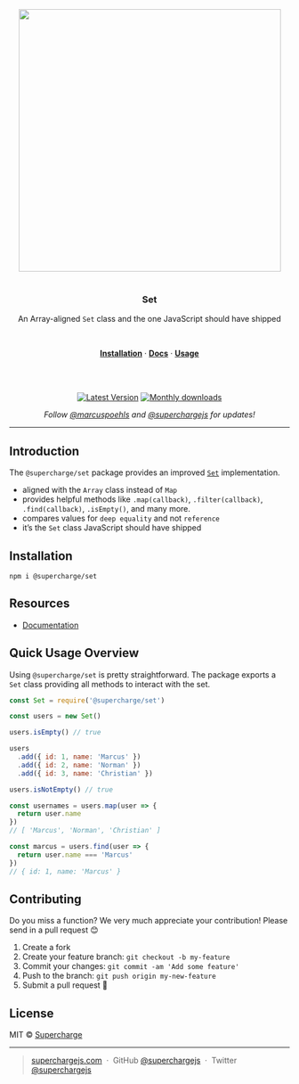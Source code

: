 <div align="center">
  <a href="https://superchargejs.com">
    <img width="471" style="max-width:100%;" src="https://superchargejs.com/images/supercharge-text.svg" />
  </a>
  <br/>
  <br/>
  <p>
    <h3>Set</h3>
  </p>
  <p>
    An Array-aligned <code>Set</code> class and the one JavaScript should have shipped
  </p>
  <br/>
  <p>
    <a href="#installation"><strong>Installation</strong></a> ·
    <a href="#Docs"><strong>Docs</strong></a> ·
    <a href="#quick-usage-overview"><strong>Usage</strong></a>
  </p>
  <br/>
  <br/>
  <p>
    <a href="https://www.npmjs.com/package/@supercharge/set"><img src="https://img.shields.io/npm/v/@supercharge/set.svg" alt="Latest Version"></a>
    <a href="https://www.npmjs.com/package/@supercharge/set"><img src="https://img.shields.io/npm/dm/@supercharge/set.svg" alt="Monthly downloads"></a>
  </p>
  <p>
    <em>Follow <a href="http://twitter.com/marcuspoehls">@marcuspoehls</a> and <a href="http://twitter.com/superchargejs">@superchargejs</a> for updates!</em>
  </p>
</div>

---

## Introduction
The `@supercharge/set` package provides an improved [`Set`](https://developer.mozilla.org/en-US/docs/Web/JavaScript/Reference/Global_Objects/Set) implementation.

- aligned with the `Array` class instead of `Map`
- provides helpful methods like `.map(callback)`, `.filter(callback)`, `.find(callback)`, `.isEmpty()`, and many more.
- compares values for `deep equality` and not `reference`
- it’s the `Set` class JavaScript should have shipped


## Installation

```
npm i @supercharge/set
```


## Resources

- [Documentation](https://superchargejs.com/docs/set)


## Quick Usage Overview
Using `@supercharge/set` is pretty straightforward. The package exports a `Set` class providing all methods to interact with the set.

```js
const Set = require('@supercharge/set')

const users = new Set()

users.isEmpty() // true

users
  .add({ id: 1, name: 'Marcus' })
  .add({ id: 2, name: 'Norman' })
  .add({ id: 3, name: 'Christian' })

users.isNotEmpty() // true

const usernames = users.map(user => {
  return user.name
})
// [ 'Marcus', 'Norman', 'Christian' ]

const marcus = users.find(user => {
  return user.name === 'Marcus'
})
// { id: 1, name: 'Marcus' }
```


## Contributing
Do you miss a function? We very much appreciate your contribution! Please send in a pull request 😊

1.  Create a fork
2.  Create your feature branch: `git checkout -b my-feature`
3.  Commit your changes: `git commit -am 'Add some feature'`
4.  Push to the branch: `git push origin my-new-feature`
5.  Submit a pull request 🚀


## License
MIT © [Supercharge](https://superchargejs.com)

---

> [superchargejs.com](https://superchargejs.com) &nbsp;&middot;&nbsp;
> GitHub [@superchargejs](https://github.com/superchargejs/) &nbsp;&middot;&nbsp;
> Twitter [@superchargejs](https://twitter.com/superchargejs)

